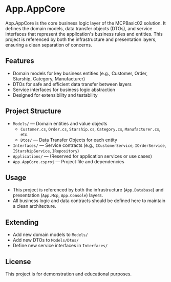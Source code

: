 # App.AppCore

App.AppCore is the core business logic layer of the MCPBasic02 solution. It defines the domain models, data transfer objects (DTOs), and service interfaces that represent the application's business rules and entities. This project is referenced by both the infrastructure and presentation layers, ensuring a clean separation of concerns.

## Features
- Domain models for key business entities (e.g., Customer, Order, Starship, Category, Manufacturer)
- DTOs for safe and efficient data transfer between layers
- Service interfaces for business logic abstraction
- Designed for extensibility and testability

## Project Structure
- `Models/` — Domain entities and value objects
  - `Customer.cs`, `Order.cs`, `Starship.cs`, `Category.cs`, `Manufacturer.cs`, etc.
  - `Dtos/` — Data Transfer Objects for each entity
- `Interfaces/` — Service contracts (e.g., `ICustomerService`, `IOrderService`, `IStarshipService`, `IRepository`)
- `Applications/` — (Reserved for application services or use cases)
- `App.AppCore.csproj` — Project file and dependencies

## Usage
- This project is referenced by both the infrastructure (`App.Database`) and presentation (`App.Mcp`, `App.Console`) layers.
- All business logic and data contracts should be defined here to maintain a clean architecture.

## Extending
- Add new domain models to `Models/`
- Add new DTOs to `Models/Dtos/`
- Define new service interfaces in `Interfaces/`

## License
This project is for demonstration and educational purposes.
